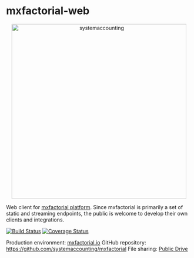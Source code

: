 # mxfactorial-web
<p align="center">
  <a href="http://www.systemaccounting.org/math_identity" target="_blank"><img width="475" alt="systemaccounting" src="https://user-images.githubusercontent.com/12200465/37568924-06f05d08-2a99-11e8-8891-60f373b33421.png"></a>
</p>

Web client for [mxfactorial platform](https://github.com/systemaccounting/mxfactorial). Since mxfactorial is primarily a set of static and streaming endpoints, the public is welcome to develop their own clients and integrations.

[![Build Status](https://travis-ci.org/systemaccounting/mxfactorial-web.svg?branch=master)](https://travis-ci.org/systemaccounting/mxfactorial-web) [![Coverage Status](https://coveralls.io/repos/github/systemaccounting/mxfactorial-web/badge.svg?branch=master&service=github)](https://coveralls.io/github/systemaccounting/mxfactorial-web?branch=master)

Production environment: [mxfactorial.io](https://mxfactorial.io/)
GitHub repository: https://github.com/systemaccounting/mxfactorial
File sharing: [Public Drive](https://drive.google.com/open?id=0B9xlXsaN9dVQWkJERUxNRVZQVWc)
